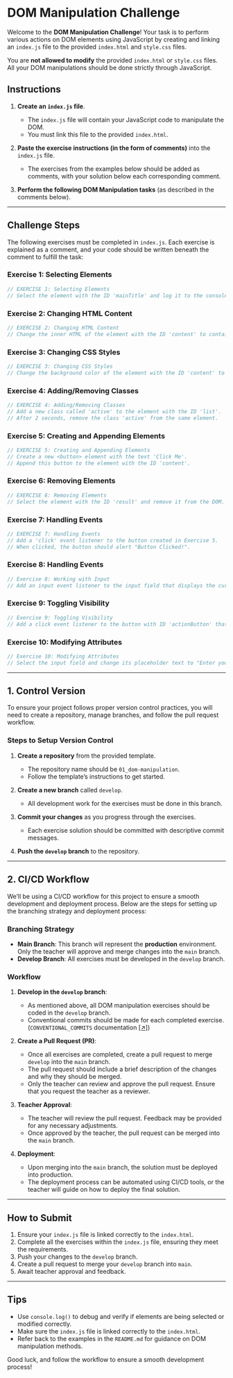 # DOM Manipulation Challenge

Welcome to the **DOM Manipulation Challenge**! Your task is to perform various actions on DOM elements using JavaScript by creating and linking an `index.js` file to the provided `index.html` and `style.css` files.

You are **not allowed to modify** the provided `index.html` or `style.css` files. All your DOM manipulations should be done strictly through JavaScript.

## Instructions

1. **Create an `index.js` file**.

   - The `index.js` file will contain your JavaScript code to manipulate the DOM.
   - You must link this file to the provided `index.html`.

2. **Paste the exercise instructions (in the form of comments)** into the `index.js` file.

   - The exercises from the examples below should be added as comments, with your solution below each corresponding comment.

3. **Perform the following DOM Manipulation tasks** (as described in the comments below).

---

## Challenge Steps

The following exercises must be completed in `index.js`. Each exercise is explained as a comment, and your code should be written beneath the comment to fulfill the task:

### Exercise 1: Selecting Elements

```js
// EXERCISE 1: Selecting Elements
// Select the element with the ID 'mainTitle' and log it to the console.
```

### Exercise 2: Changing HTML Content

```js
// EXERCISE 2: Changing HTML Content
// Change the inner HTML of the element with the ID 'content' to contain a <p> tag with the text "Updated Content".
```

### Exercise 3: Changing CSS Styles

```js
// EXERCISE 3: Changing CSS Styles
// Change the background color of the element with the ID 'content' to 'lightgreen'.
```

### Exercise 4: Adding/Removing Classes

```js
// EXERCISE 4: Adding/Removing Classes
// Add a new class called 'active' to the element with the ID 'list'.
// After 2 seconds, remove the class 'active' from the same element.
```

### Exercise 5: Creating and Appending Elements

```js
// EXERCISE 5: Creating and Appending Elements
// Create a new <button> element with the text 'Click Me'.
// Append this button to the element with the ID 'content'.
```

### Exercise 6: Removing Elements

```js
// EXERCISE 6: Removing Elements
// Select the element with the ID 'result' and remove it from the DOM.
```

### Exercise 7: Handling Events

```js
// EXERCISE 7: Handling Events
// Add a 'click' event listener to the button created in Exercise 5.
// When clicked, the button should alert "Button Clicked!".
```

### Exercise 8: Handling Events

```js
// Exercise 8: Working with Input
// Add an input event listener to the input field that displays the current input value in the result div.
```

### Exercise 9: Toggling Visibility

```js
// Exercise 9: Toggling Visibility
// Add a click event listener to the button with ID 'actionButton' that toggles the visibility of the content div.
```

### Exercise 10: Modifying Attributes

```js
// Exercise 10: Modifying Attributes
// Select the input field and change its placeholder text to "Enter your name".
```
---

## 1. Control Version

To ensure your project follows proper version control practices, you will need to create a repository, manage branches, and follow the pull request workflow.

### Steps to Setup Version Control

1. **Create a repository** from the provided template.

   - The repository name should be `01_dom-manipulation`.
   - Follow the template’s instructions to get started.

2. **Create a new branch** called `develop`.

   - All development work for the exercises must be done in this branch.

3. **Commit your changes** as you progress through the exercises.

   - Each exercise solution should be committed with descriptive commit messages.

4. **Push the `develop` branch** to the repository.

---

## 2. CI/CD Workflow

We’ll be using a CI/CD workflow for this project to ensure a smooth development and deployment process. Below are the steps for setting up the branching strategy and deployment process:

### Branching Strategy

- **Main Branch**: This branch will represent the **production** environment. Only the teacher will approve and merge changes into the `main` branch.
- **Develop Branch**: All exercises must be developed in the `develop` branch.

### Workflow

1. **Develop in the `develop` branch**:

   - As mentioned above, all DOM manipulation exercises should be coded in the `develop` branch.
   - Conventional commits should be made for each completed exercise. (`CONVENTIONAL_COMMITS` documentation [[↗]](./CONVENTIONAL_COMMITS.md))

2. **Create a Pull Request (PR)**:

   - Once all exercises are completed, create a pull request to merge `develop` into the `main` branch.
   - The pull request should include a brief description of the changes and why they should be merged.
   - Only the teacher can review and approve the pull request. Ensure that you request the teacher as a reviewer.

3. **Teacher Approval**:

   - The teacher will review the pull request. Feedback may be provided for any necessary adjustments.
   - Once approved by the teacher, the pull request can be merged into the `main` branch.

4. **Deployment**:
   - Upon merging into the `main` branch, the solution must be deployed into production.
   - The deployment process can be automated using CI/CD tools, or the teacher will guide on how to deploy the final solution.

---

## How to Submit

1. Ensure your `index.js` file is linked correctly to the `index.html`.
2. Complete all the exercises within the `index.js` file, ensuring they meet the requirements.
3. Push your changes to the `develop` branch.
4. Create a pull request to merge your `develop` branch into `main`.
5. Await teacher approval and feedback.

---

## Tips

- Use `console.log()` to debug and verify if elements are being selected or modified correctly.
- Make sure the `index.js` file is linked correctly to the `index.html`.
- Refer back to the examples in the `README.md` for guidance on DOM manipulation methods.

Good luck, and follow the workflow to ensure a smooth development process!
